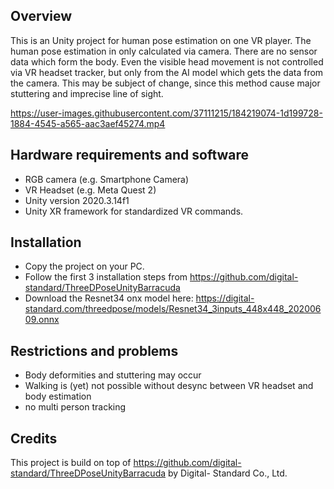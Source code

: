 ## Overview
This is an Unity project for human pose estimation on one VR player. The human pose estimation in only calculated via camera. There are no sensor data which form the body. Even the visible head movement is not controlled via VR headset tracker, but only from the AI model which gets the data from the camera. This may be subject of change, since this method cause major stuttering and imprecise line of sight.

https://user-images.githubusercontent.com/37111215/184219074-1d199728-1884-4545-a565-aac3aef45274.mp4

## Hardware requirements and software
- RGB camera (e.g. Smartphone Camera)
- VR Headset (e.g. Meta Quest 2)
- Unity version 2020.3.14f1
- Unity XR framework for standardized VR commands.

## Installation
- Copy the project on your PC.
- Follow the first 3 installation steps from https://github.com/digital-standard/ThreeDPoseUnityBarracuda
- Download the Resnet34 onx model here:
https://digital-standard.com/threedpose/models/Resnet34_3inputs_448x448_20200609.onnx

## Restrictions and problems
- Body deformities and stuttering may occur
- Walking is (yet) not possible without desync between VR headset and body estimation
- no multi person tracking


## Credits
This project is build on top of https://github.com/digital-standard/ThreeDPoseUnityBarracuda by Digital- Standard Co., Ltd.
